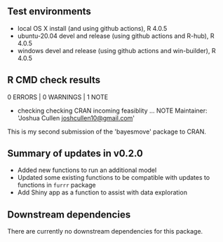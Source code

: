 ## Test environments
* local OS X install (and using github actions), R 4.0.5
* ubuntu-20.04 devel and release (using github actions and R-hub), R 4.0.5
* windows devel and release (using github actions and win-builder), R 4.0.5

## R CMD check results
0 ERRORS | 0 WARNINGS | 1 NOTE

* checking checking CRAN incoming feasiblity ... NOTE
  Maintainer: 'Joshua Cullen <joshcullen10@gmail.com>'

This is my second submission of the 'bayesmove' package to CRAN.

## Summary of updates in v0.2.0

* Added new functions to run an additional model
* Updated some existing functions to be compatible with updates to functions in `furrr` package
* Add Shiny app as a function to assist with data exploration

## Downstream dependencies
There are currently no downstream dependencies for this package.
